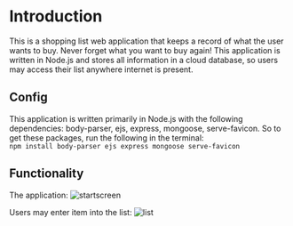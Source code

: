 # Introduction
This is a shopping list web application that keeps a record of what the user wants to buy. Never forget what you want to buy again! This application is written in Node.js and stores all information in a cloud database, so users may access their list anywhere internet is present.
  
## Config
This application is written primarily in Node.js with the following dependencies: body-parser, ejs, express, mongoose, serve-favicon. So to get these packages, run the following in the terminal:  
```npm install body-parser ejs express mongoose serve-favicon```
  
## Functionality
The application:
![startscreen](screenshots/shoppinglistSS1.png)

Users may enter item into the list:
![list](screenshots/shoppinglistSS2.png)
